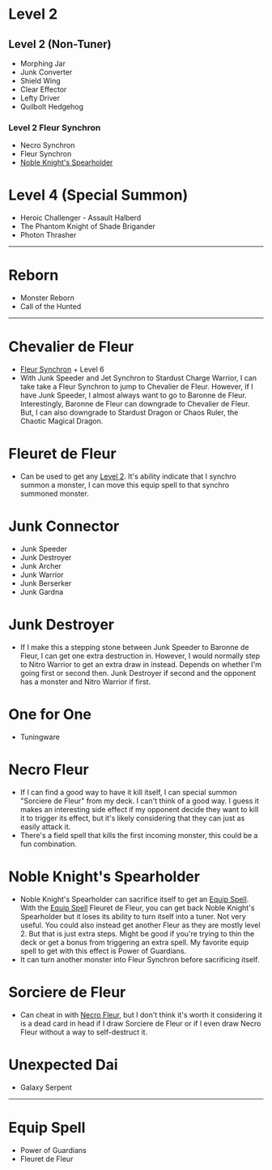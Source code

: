 # Level 2
## Level 2 (Non-Tuner)
* Morphing Jar
* Junk Converter
* Shield Wing
* Clear Effector
* Lefty Driver
* Quilbolt Hedgehog

### Level 2 Fleur Synchron
* Necro Synchron
* Fleur Synchron
* [Noble Knight's Spearholder](#noble-knights-spearholder)

# Level 4 (Special Summon)
* Heroic Challenger - Assault Halberd
* The Phantom Knight of Shade Brigander
* Photon Thrasher

---

# Reborn
* Monster Reborn
* Call of the Hunted

---

# Chevalier de Fleur
* [Fleur Synchron](#level-2-fleur-synchron) + Level 6
* With Junk Speeder and Jet Synchron to Stardust Charge Warrior, I can take take a Fleur Synchron to jump to Chevalier de Fleur. However, if I have Junk Speeder, I almost always want to go to Baronne de Fleur. Interestingly, Baronne de Fleur can downgrade to Chevalier de Fleur. But, I can also downgrade to Stardust Dragon or Chaos Ruler, the Chaotic Magical Dragon.

# Fleuret de Fleur
* Can be used to get any [Level 2](#level-2). It's ability indicate that I synchro summon a monster, I can move this equip spell to that synchro summoned monster.

# Junk Connector
* Junk Speeder
* Junk Destroyer
* Junk Archer
* Junk Warrior
* Junk Berserker
* Junk Gardna

# Junk Destroyer
* If I make this a stepping stone between Junk Speeder to Baronne de Fleur, I can get one extra destruction in. However, I would normally step to Nitro Warrior to get an extra draw in instead. Depends on whether I'm going first or second then. Junk Destroyer if second and the opponent has a monster and Nitro Warrior if first.

# One for One
* Tuningware

# Necro Fleur
* If I can find a good way to have it kill itself, I can special summon "Sorciere de Fleur" from my deck. I can't think of a good way. I guess it makes an interesting side effect if my opponent decide they want to kill it to trigger its effect, but it's likely considering that they can just as easily attack it.
* There's a field spell that kills the first incoming monster, this could be a fun combination. 

# Noble Knight's Spearholder
* Noble Knight's Spearholder can sacrifice itself to get an [Equip Spell](#equip-spell). With the [Equip Spell](#equip-spell) Fleuret de Fleur, you can get back Noble Knight's Spearholder but it loses its ability to turn itself into a tuner. Not very useful. You could also instead get another Fleur as they are mostly level 2. But that is just extra steps. Might be good if you're trying to thin the deck or get a bonus from triggering an extra spell. My favorite equip spell to get with this effect is Power of Guardians.
* It can turn another monster into Fleur Synchron before sacrificing itself.

# Sorciere de Fleur
* Can cheat in with [Necro Fleur](#necro-fleur), but I don't think it's worth it considering it is a dead card in head if I draw Sorciere de Fleur or if I even draw Necro Fleur without a way to self-destruct it.

# Unexpected Dai
* Galaxy Serpent

---

# Equip Spell
* Power of Guardians
* Fleuret de Fleur

